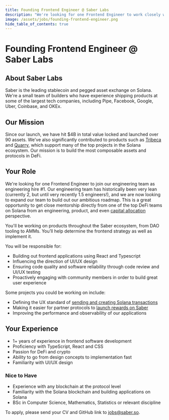 ```yaml
---
title: Founding Frontend Engineer @ Saber Labs
description: "We're looking for one Frontend Engineer to work closely with our founding team as engineering hire #1. Apply today!"
image: /assets/jobs/founding-frontend-engineer.png
hide_table_of_contents: true
---
```


# Founding Frontend Engineer @ Saber Labs

## About Saber Labs

Saber is the leading stablecoin and pegged asset exchange on Solana. We're a small team of builders who have experience shipping products at some of the largest tech companies, including Pipe, Facebook, Google, Uber, Coinbase, and OKEx.

## Our Mission

Since our launch, we have hit $4B in total value locked and launched over 90 assets. We've also significantly contributed to products such as [Tribeca](https://tribeca.so) and [Quarry](https://quarry.so), which support many of the top projects in the Solana ecosystem. Our mission is to build the most composable assets and protocols in DeFi.

## Your Role

We're looking for one Frontend Engineer to join our engineering team as engineering hire #1. Our engineering team has historically been very lean (currently 2, but until very recently 1.5 engineers!), and we are now looking to expand our team to build out our ambitious roadmap. This is a great opportunity to get close mentorship directly from one of the top DeFi teams on Solana from an engineering, product, and even [capital allocation](https://ship.capital) perspective.

You'll be working on products throughout the Saber ecosystem, from DAO tooling to AMMs. You’ll help determine the frontend strategy as well as implement it.

You will be responsible for:

- Building out frontend applications using React and Typescript
- Influencing the direction of UI/UX design
- Ensuring code quality and software reliability through code review and UI/UX testing
- Proactively engaging with community members in order to build great user experience

Some projects you could be working on include:

- Defining the UX standard of [sending and creating Solana transactions](https://github.com/saber-hq/sail)
- Making it easier for partner protocols to [launch rewards on Saber](https://app.quarry.so/)
- Improving the performance and observability of our applications

## Your Experience

- 1+ years of experience in frontend software development
- Proficiency with TypeScript, React and CSS
- Passion for DeFi and crypto
- Ability to go from design concepts to implementation fast
- Familiarity with UI/UX design

### Nice to Have

- Experience with any blockchain at the protocol level
- Familiarity with the Solana blockchain and building applications on Solana
- BSc in Computer Science, Mathematics, Statistics or relevant discipline

To apply, please send your CV and GitHub link to [jobs@saber.so](mailto:jobs@saber.so).
